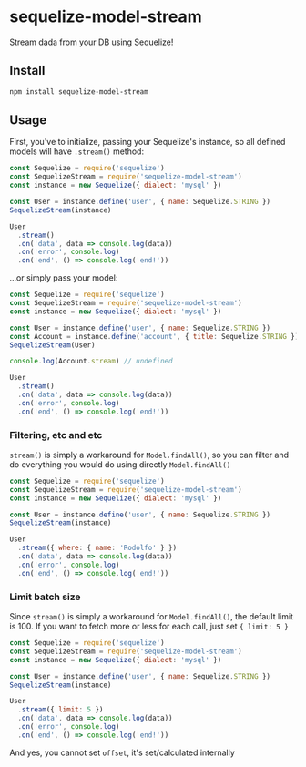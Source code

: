 # sequelize-model-stream

Stream dada from your DB using Sequelize!

## Install

```sh
npm install sequelize-model-stream
```

## Usage

First, you've to initialize, passing your Sequelize's instance, so all defined models will have `.stream()` method:

```javascript
const Sequelize = require('sequelize')
const SequelizeStream = require('sequelize-model-stream')
const instance = new Sequelize({ dialect: 'mysql' })

const User = instance.define('user', { name: Sequelize.STRING })
SequelizeStream(instance)

User
  .stream()
  .on('data', data => console.log(data))
  .on('error', console.log)
  .on('end', () => console.log('end!'))
```

...or simply pass your model:

```javascript
const Sequelize = require('sequelize')
const SequelizeStream = require('sequelize-model-stream')
const instance = new Sequelize({ dialect: 'mysql' })

const User = instance.define('user', { name: Sequelize.STRING })
const Account = instance.define('account', { title: Sequelize.STRING })
SequelizeStream(User)

console.log(Account.stream) // undefined

User
  .stream()
  .on('data', data => console.log(data))
  .on('error', console.log)
  .on('end', () => console.log('end!'))
```

### Filtering, etc and etc

`stream()` is simply a workaround for `Model.findAll()`, so you can filter and do everything you would do using directly `Model.findAll()`

```javascript
const Sequelize = require('sequelize')
const SequelizeStream = require('sequelize-model-stream')
const instance = new Sequelize({ dialect: 'mysql' })

const User = instance.define('user', { name: Sequelize.STRING })
SequelizeStream(instance)

User
  .stream({ where: { name: 'Rodolfo' } })
  .on('data', data => console.log(data))
  .on('error', console.log)
  .on('end', () => console.log('end!'))
```

### Limit batch size

Since `stream()` is simply a workaround for `Model.findAll()`, the default limit is 100. If you want to fetch more or less for each call, just set `{ limit: 5 }`

```javascript
const Sequelize = require('sequelize')
const SequelizeStream = require('sequelize-model-stream')
const instance = new Sequelize({ dialect: 'mysql' })

const User = instance.define('user', { name: Sequelize.STRING })
SequelizeStream(instance)

User
  .stream({ limit: 5 })
  .on('data', data => console.log(data))
  .on('error', console.log)
  .on('end', () => console.log('end!'))
```

And yes, you cannot set `offset`, it's set/calculated internally
